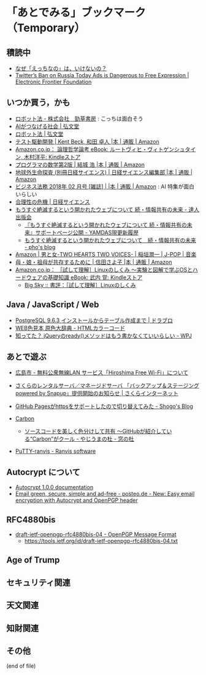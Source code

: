 # 「あとでみる」ブックマーク（Temporary）

## 積読中

- [なぜ「えっちなの」は、いけないの？](https://www.buzzfeed.com/jp/yuikoabe/why-h-dame?utm_term=.yp5MolZaw#.bn33n60Y9)
- [Twitter’s Ban on Russia Today Ads is Dangerous to Free Expression | Electronic Frontier Foundation](https://www.eff.org/deeplinks/2017/10/twitters-ban-russia-today-ads-dangerous-free-expression)

## いつか買う，かも

- [ロボット法 - 株式会社　勁草書房](http://www.keisoshobo.co.jp/book/b324580.html) : こっちは面白そう
- [AIがつなげる社会 | 弘文堂](http://www.koubundou.co.jp/book/b315740.html)
- [ロボット法 | 弘文堂](http://www.koubundou.co.jp/book/b324653.html)
- [テスト駆動開発 | Kent Beck, 和田 卓人 |本 | 通販 | Amazon](http://www.amazon.co.jp/exec/obidos/ASIN/4274217884/baldandersinf-22/)
- [Amazon.co.jp： 論理哲学論考 eBook: ルートヴィヒ・ヴィトゲンシュタイン, 木村洋平: Kindleストア](https://www.amazon.co.jp/dp/B06ZYR4NJ6/)
- [プログラマの数学第2版 | 結城 浩 |本 | 通販 | Amazon](https://www.amazon.co.jp/exec/obidos/ASIN/4797395451/baldandersinf-22/)
- [地球外生命探査 (別冊日経サイエンス) | 日経サイエンス編集部 |本 | 通販 | Amazon](https://www.amazon.co.jp/dp/4532512239/)
- [ビジネス法務 2018年 02 月号 [雑誌] | |本 | 通販 | Amazon](https://www.amazon.co.jp/exec/obidos/ASIN/B078DDZBQB/baldandersinf-22/) : AI 特集が面白いらしい
- [合理性の危機 | 日経サイエンス](http://www.nikkei-science.com/201802_086.html)
- [もうすぐ絶滅するという開かれたウェブについて  続・情報共有の未来 - 達人出版会](https://tatsu-zine.com/books/infoshare2)
	- [『もうすぐ絶滅するという開かれたウェブについて 続・情報共有の未来』サポートページ公開 - YAMDAS現更新履歴](http://d.hatena.ne.jp/yomoyomo/20171226/openweb)
    - [もうすぐ絶滅するという開かれたウェブについて　続・情報共有の未来 - pho's blog](http://pho.hatenablog.com/entry/2018/02/04/130937)
- [Amazon | 男と女-TWO HEARTS TWO VOICES- | 稲垣潤一 | J-POP | 音楽](https://www.amazon.co.jp/exec/obidos/ASIN/B001G6RB7W/baldandersinf-22/)
- [母・娘・祖母が共存するために | 信田さよ子 |本 | 通販 | Amazon](https://www.amazon.co.jp/exec/obidos/ASIN/4022515082/baldandersinf-22/)
- [Amazon.co.jp： ［試して理解］Linuxのしくみ ～実験と図解で学ぶOSとハードウェアの基礎知識 eBook: 武内 覚: Kindleストア](https://www.amazon.co.jp/exec/obidos/ASIN/B079YJS1J1/baldandersinf-22/)
    - [Big Sky :: 書評：［試して理解］Linuxのしくみ](https://mattn.kaoriya.net/etc/linux_in_practice.htm)


## Java / JavaScript / Web

- [PostgreSQL 9.6.3 インストールからテーブル作成まで | ドラブロ](https://www.doraxdora.com/blog/2017/07/25/post-1748/)
- [WEB色見本 原色大辞典 - HTMLカラーコード](https://www.colordic.org/)
- [知ってた？ jQueryのready()メソッドはもう書かなくていいらしい - WPJ](https://www.webprofessional.jp/jquery-document-ready-plain-javascript/)

## あとで遊ぶ

- [広島市 - 無料公衆無線LAN サービス「Hiroshima Free Wi-Fi」について](http://www.city.hiroshima.lg.jp/www/contents/1409563567640/)
- [さくらのレンタルサーバ／マネージドサーバ 「バックアップ＆ステージング powered by Snapup」提供開始のお知らせ | さくらインターネット](https://www.sakura.ad.jp/news/sakurainfo/newsentry.php?id=1848)
- [GitHub Pagesがhttpsをサポートしたので切り替えてみた - Shogo's Blog](https://shogo82148.github.io/blog/2016/06/10/github-page-supports-https/)
- [Carbon](https://carbon.now.sh/)
    - [ソースコードを美しく色分けして共有 ～GitHubが紹介している“Carbon”がクール - やじうまの杜 - 窓の杜](https://forest.watch.impress.co.jp/docs/serial/yajiuma/1105382.html)

- [PuTTY-ranvis - Ranvis software](https://www.ranvis.com/putty)

## Autocrypt について

- [Autocrypt 1.0.0 documentation](https://autocrypt.org/)
- [Email green, secure, simple and ad-free - posteo.de - New: Easy email encryption with Autocrypt and OpenPGP header](https://posteo.de/en/blog/new-easy-email-encryption-with-autocrypt-and-openpgp-header)

## RFC4880bis

- [draft-ietf-openpgp-rfc4880bis-04 - OpenPGP Message Format](https://datatracker.ietf.org/doc/draft-ietf-openpgp-rfc4880bis/)
    - https://tools.ietf.org/id/draft-ietf-openpgp-rfc4880bis-04.txt

## Age of Trump


## セキュリティ関連


## 天文関連


## 知財関連


## その他


(end of file)
